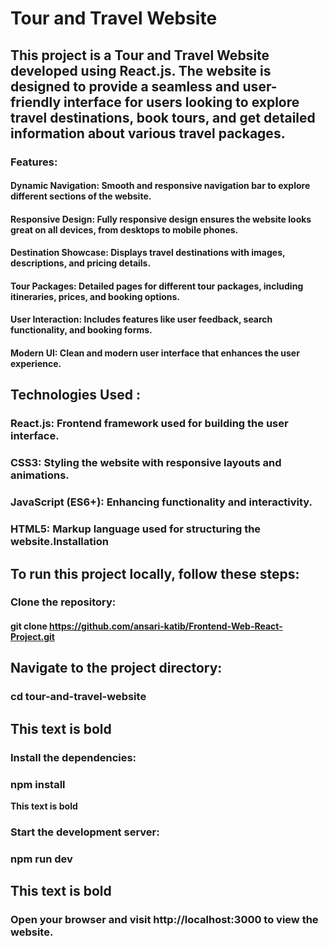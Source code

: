 # Tour and Travel Website

## This project is a Tour and Travel Website developed using React.js. The website is designed to provide a seamless and user-friendly interface for users looking to explore travel destinations, book tours, and get detailed information about various travel packages.


### **Features:**

#### Dynamic Navigation: Smooth and responsive navigation bar to explore different sections of the website.

#### Responsive Design: Fully responsive design ensures the website looks great on all devices, from desktops to mobile phones.

#### Destination Showcase: Displays travel destinations with images, descriptions, and pricing details.

#### Tour Packages: Detailed pages for different tour packages, including itineraries, prices, and booking options.

#### User Interaction: Includes features like user feedback, search functionality, and booking forms.

#### Modern UI: Clean and modern user interface that enhances the user experience.

## Technologies Used :

### React.js: Frontend framework used for building the user interface.

### CSS3: Styling the website with responsive layouts and animations.

### JavaScript (ES6+): Enhancing functionality and interactivity.

### HTML5: Markup language used for structuring the website.Installation

## To run this project locally, follow these steps:

### Clone the repository:

#### git clone https://github.com/ansari-katib/Frontend-Web-React-Project.git

## **Navigate to the project directory:**
### cd tour-and-travel-website

## **This text is bold**
### Install the dependencies:
### npm install

**This text is bold**
### Start the development server:

### npm run dev

## **This text is bold**
### Open your browser and visit http://localhost:3000 to view the website.